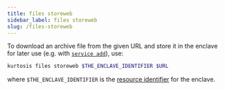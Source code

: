 ```yaml
---
title: files storeweb
sidebar_label: files storeweb
slug: /files-storeweb
---
```


To download an archive file from the given URL and store it in the enclave for later use (e.g. with [`service add`](./service-add.md)), use:

```bash
kurtosis files storeweb $THE_ENCLAVE_IDENTIFIER $URL
```

where `$THE_ENCLAVE_IDENTIFIER` is the [resource identifier](../resource-identifier.md) for the enclave.
